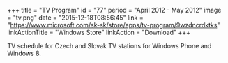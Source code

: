 +++
title = "TV Program"
id = "77"
period = "April 2012 - May 2012"
image = "tv.png"
date = "2015-12-18T08:56:45"
link = "https://www.microsoft.com/sk-sk/store/apps/tv-program/9wzdncrdktks"
linkActionTitle = "Windows Store"
linkAction = "Download"
+++

TV schedule for Czech and Slovak TV stations for Windows Phone and Windows 8.
